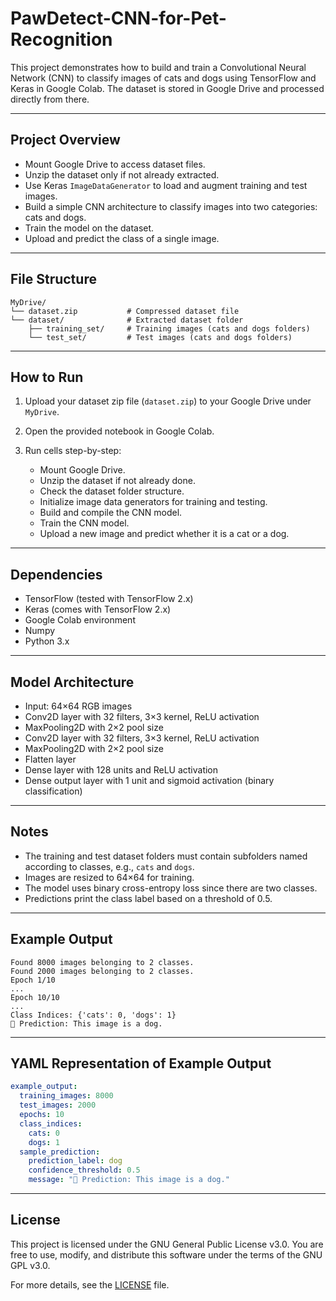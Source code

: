 # PawDetect-CNN-for-Pet-Recognition

This project demonstrates how to build and train a Convolutional Neural Network (CNN) to classify images of cats and dogs using TensorFlow and Keras in Google Colab. The dataset is stored in Google Drive and processed directly from there.

---

## Project Overview

* Mount Google Drive to access dataset files.
* Unzip the dataset only if not already extracted.
* Use Keras `ImageDataGenerator` to load and augment training and test images.
* Build a simple CNN architecture to classify images into two categories: cats and dogs.
* Train the model on the dataset.
* Upload and predict the class of a single image.

---

## File Structure

```
MyDrive/
└── dataset.zip           # Compressed dataset file
└── dataset/              # Extracted dataset folder
    ├── training_set/     # Training images (cats and dogs folders)
    └── test_set/         # Test images (cats and dogs folders)
```

---

## How to Run

1. Upload your dataset zip file (`dataset.zip`) to your Google Drive under `MyDrive`.

2. Open the provided notebook in Google Colab.

3. Run cells step-by-step:

   * Mount Google Drive.
   * Unzip the dataset if not already done.
   * Check the dataset folder structure.
   * Initialize image data generators for training and testing.
   * Build and compile the CNN model.
   * Train the CNN model.
   * Upload a new image and predict whether it is a cat or a dog.

---

## Dependencies

* TensorFlow (tested with TensorFlow 2.x)
* Keras (comes with TensorFlow 2.x)
* Google Colab environment
* Numpy
* Python 3.x

---

## Model Architecture

* Input: 64×64 RGB images
* Conv2D layer with 32 filters, 3×3 kernel, ReLU activation
* MaxPooling2D with 2×2 pool size
* Conv2D layer with 32 filters, 3×3 kernel, ReLU activation
* MaxPooling2D with 2×2 pool size
* Flatten layer
* Dense layer with 128 units and ReLU activation
* Dense output layer with 1 unit and sigmoid activation (binary classification)

---

## Notes

* The training and test dataset folders must contain subfolders named according to classes, e.g., `cats` and `dogs`.
* Images are resized to 64×64 for training.
* The model uses binary cross-entropy loss since there are two classes.
* Predictions print the class label based on a threshold of 0.5.

---

## Example Output

```
Found 8000 images belonging to 2 classes.
Found 2000 images belonging to 2 classes.
Epoch 1/10
...
Epoch 10/10
...
Class Indices: {'cats': 0, 'dogs': 1}
🧠 Prediction: This image is a dog.
```

---

## YAML Representation of Example Output

```yaml
example_output:
  training_images: 8000
  test_images: 2000
  epochs: 10
  class_indices:
    cats: 0
    dogs: 1
  sample_prediction:
    prediction_label: dog
    confidence_threshold: 0.5
    message: "🧠 Prediction: This image is a dog."
```

---

## License

This project is licensed under the GNU General Public License v3.0. You are free to use, modify, and distribute this software under the terms of the GNU GPL v3.0.

For more details, see the [LICENSE](LICENSE) file.


